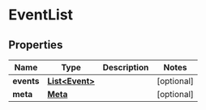 

# EventList


## Properties

| Name | Type | Description | Notes |
|------------ | ------------- | ------------- | -------------|
|**events** | [**List&lt;Event&gt;**](Event.md) |  |  [optional] |
|**meta** | [**Meta**](Meta.md) |  |  [optional] |



